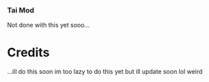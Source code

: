 ### Tai Mod

Not done with this yet sooo...

# Credits
...ill do this soon im too lazy to do this yet but ill update soon lol weird